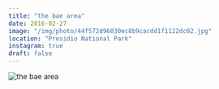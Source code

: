 ```yaml
---
title: "the bae area"
date: 2016-02-27
image: "/img/photo/44f572d96030ec8b9cacdd1f1122dc02.jpg"
location: "Presidio National Park"
instagram: true
draft: false
---
```


![the bae area](/img/photo/44f572d96030ec8b9cacdd1f1122dc02.jpg)
